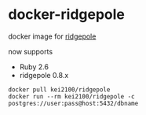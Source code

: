 docker-ridgepole
====

docker image for [ridgepole](https://github.com/winebarrel/ridgepole)

now supports
* Ruby 2.6
* ridgepole 0.8.x

```
docker pull kei2100/ridgepole
docker run --rm kei2100/ridgepole -c postgres://user:pass@host:5432/dbname
```

